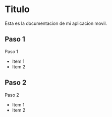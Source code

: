 # Titulo

Esta es la documentacion de mi aplicacion movil.

## Paso 1
Paso 1
- Item 1
- Item 2

## Paso 2
Paso 2
- Item 1
- Item 2
